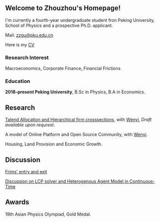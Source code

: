 
## Welcome to Zhouzhou's Homepage!

I'm currently a fourth-year undergraduate student fron Peking University, School of Physics and a prospective Ph.D. applicant.
  
Mail: <zzgu@pku.edu.cn>

Here is my [CV](/CV_Online.pdf)

### Research Interest
Macroeconomics, Corporate Finance, Financial Frictions

### Education
**2018-present Peking University**, B.Sc in Physics, B.A in Economics.



## Research
  
[Talend Allocation and Hierarchical firm crosssections](), with [Wenyi](https://wenyiyin.github.io/), _Draft available upon requrest_. 

A model of Online Platform and Open Source Community, with [Wenyi](https://wenyiyin.github.io/).

Housing, Land Provision and Economic Growth.

## Discussion
[Frims' entry and exit](/life_cycle.pdf)

[Discussion on LCP solver and Heterogenous Agent Model in Continuous-Time]()

## Awards
19th Asian Physics Olympiad, Gold Medal.

<!--

You can use the [editor on GitHub](https://github.com/OAHINIH/homepage/edit/main/README.md) to maintain and preview the content for your website in Markdown files.

Whenever you commit to this repository, GitHub Pages will run [Jekyll](https://jekyllrb.com/) to rebuild the pages in your site, from the content in your Markdown files.

### Markdown

Markdown is a lightweight and easy-to-use syntax for styling your writing. It includes conventions for

```markdown
Syntax highlighted code block
www
# Header 1
## Header 2
### Header 3

- Bulleted
- List

1. Numbered
2. List

**Bold** and _Italic_ and `Code` text

[Link](url) and ![Image](src)
```

For more details see [GitHub Flavored Markdown](https://guides.github.com/features/mastering-markdown/).

### Jekyll Themes

Your Pages site will use the layout and styles from the Jekyll theme you have selected in your [repository settings](https://github.com/OAHINIH/homepage/settings/pages). The name of this theme is saved in the Jekyll `_config.yml` configuration file.
  
### Support or Contact


Having trouble with Pages? Check out our [documentation](https://docs.github.com/categories/github-pages-basics/) or [contact support](https://support.github.com/contact) and we’ll help you sort it out.
-->
